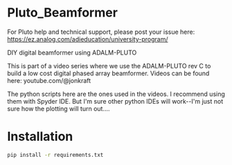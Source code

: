 # Pluto_Beamformer
For Pluto help and technical support, please post your issue here:  https://ez.analog.com/adieducation/university-program/

DIY digital beamformer using ADALM-PLUTO

This is part of a video series where we use the ADALM-PLUTO rev C to build a low cost digital phased array beamformer.  Videos can be found here:
youtube.com/@jonkraft

The python scripts here are the ones used in the videos.  I recommend using them with Spyder IDE.  But I'm sure other python IDEs will work--I'm just not sure how the plotting will turn out....

# Installation
```bash
pip install -r requirements.txt
```
